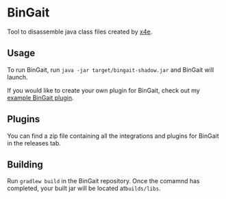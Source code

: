 # BinGait
Tool to disassemble java class files created by [x4e](https://github.com/x4e/).

## Usage
To run BinGait, run `java -jar target/bingait-shadow.jar` and BinGait will launch.

If you would like to create your own plugin for BinGait, check out my [example BinGait plugin](https://github.com/zzurio/BinGait-Example-Plugin).

## Plugins

You can find a zip file containing all the integrations and plugins for BinGait in the releases tab.

## Building

Run `gradlew build` in the BinGait repository. Once the comamnd has completed, your built jar will be located at`builds/libs`.
